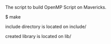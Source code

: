 

The script to build OpenMP Script on Mavericks.

$ make

include directory is located on
include/

created library is located on
lib/

